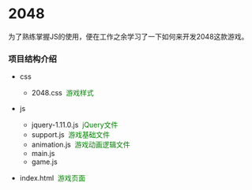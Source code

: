 # 2048
为了熟练掌握JS的使用，便在工作之余学习了一下如何来开发2048这款游戏。

### 项目结构介绍 ###

- css<br>
	- 2048.css&nbsp;&nbsp;<font color="green">游戏样式</font>
- js
	- jquery-1.11.0.js&nbsp;&nbsp;<font color="green">jQuery文件</font>
	- support.js&nbsp;&nbsp;<font color="green">游戏基础文件</font>
	- animation.js&nbsp;&nbsp;<font color="green">游戏动画逻辑文件</font>
	- main.js	<font color="green"></font>
	- game.js	<font color="green"></font>

	
- index.html&nbsp;&nbsp;<font color="green">游戏页面</font>
